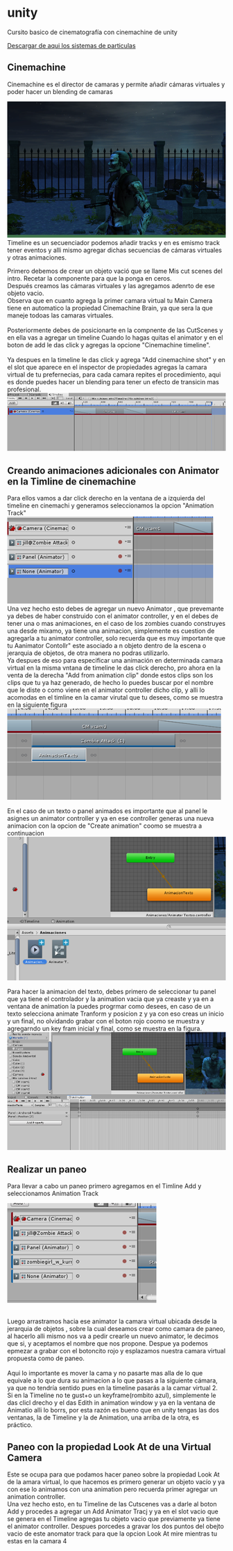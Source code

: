 # unity
Cursito basico de cinematografía con cinemachine de unity

[Descargar de aqui los sistemas de particulas](https://sierra-guadalupe.org/unity/piromaniaco.unitypackage)

## Cinemachine
 
Cinemachine es el director de camaras y permite añadir cámaras virtuales y poder hacer un blending de camaras

![](2019-07-06-17-30-02.png)
Timeline es un secuenciador podemos añadir tracks y en es emismo track tener eventos y alli mismo agregar dichas secuencias de cámaras virtuales y otras animaciones. <br>

Primero debemos de crear un objeto vació que se llame Mis cut scenes del intro. Recetar la componente para que la ponga en ceros. <br>
Después creamos las cámaras virtuales y las agregamos adenrto de ese objeto vacio.<br>
Observa que en cuanto agrega la primer camara virtual tu Main Camera tiene en automatico la propiedad Cinemachine Brain, ya que sera la que maneje todoas las camaras virtuales.<br><br>
Posteriormente debes de posicionarte en la compnente de las CutScenes y en ella vas a agregar un timeline
Cuando lo hagas quitas el animator y en el boton de add le das click y agregas la opcione "Cinemachine timeline".<br><br>
 Ya despues en la timeline le das click y agrega "Add cinemachine shot" y en el slot que aparece en el inspector de propiedades agregas la camara virtual de tu prefernecias, para cada camara repites el procedimiento, aqui es donde puedes hacer un blending para tener un efecto de transicin mas profesional.
 ![](2019-07-06-17-17-05.png)

 ## Creando animaciones adicionales con Animator en la Timline de cinemachine
 Para ellos vamos  a dar click derecho en la ventana de a izquierda del timeline en cinemachi y generamos seleccionamos la opcion "Animation Track" <br>
 ![](2019-07-07-20-35-37.png)
 Una vez hecho esto  debes de agregar un nuevo Animator , que prevemante ya debes de haber construido con el
 animator controller, y en el debes de tener una o mas animaciones, en el caso de los zombies cuando construyes una desde mixamo, ya tiene una animacion, simplemente es cuestion de agregarla a tu animator controller, solo recuerda que es muy importante que tu Aanimator Contollr" este asociado a n objeto dentro de la escena o jerarquia de objetos, de otra manera no podras utilizarlo.<br>  Ya despues de eso para especificar una animación en determinada camara virtual en la misma vntana de timeline le das click derecho, pro ahora en la venta de la derecha "Add from animation clip" donde estos clips son los clips que tu ya haz generado, de hecho lo puedes buscar por el nombre que le diste o como viene en el animator controller dicho clip, y alli lo acomodas en el timline en la camar virutal que tu desees, como se muestra en la siguiente figura
 ![](2019-07-07-20-42-37.png)

 En el caso de un texto o panel animados es importante que al panel le asignes un animator controller y ya en ese controller generas una nueva animacion con la opcion de "Create animation" coomo se muestra a continuacion<br>
 ![](2019-07-07-20-44-38.png)

Para hacer la animacion del texto, debes primero de seleccionar tu panel que ya tiene el controlador y la animation vacia que ya creaste y ya en a ventana de animation la puedes progrmar como desees, en caso de un texto selecciona animate Tranform y posicion z y ya con eso creas un inicio y un final, no olvidando grabar con el boton rojo coomo se muestra y agregarndo un key fram inicial y final, como se muestra en la figura.<br>
![](2019-07-07-20-50-49.png)

## Realizar un paneo
Para llevar a cabo un paneo primero agregamos en el Timline Add y seleccionamos Animation Track

![](2019-07-14-17-17-19.png)<br><br>

Luego arrastramos hacia ese animator la camara virtual ubicada desde la jerarquia de objetos , sobre la cual deseamos crear como camara de paneo, al hacerlo alli mismo nos va a pedir crearle un nuevo animator, le decimos que si, y aceptamos el nombre que nos propone. Despue ya podemos epmezar a grabar con el botoncito rojo  y esplazamos nuestra camara virtual propuesta como de paneo. <br><br>
Aqui lo importante es mover la cama y no pasarte mas alla de lo que equivale a lo que dura su animacion a lo que pasas a la siguiente cámara, ya que no tendría sentido pues en la timeline pasarás a la camar virtual 2.<br>
Si en la Timeline no te gust+o un keyframe(rombito azul), simplemente le das clicl drecho y el das Edith in animation window y ya en la ventana de Animatio alli lo borrs, por esta razón es bueno que en unity tengas las dos ventanas, la de Timeline y la de Animation, una arriba de la otra, es práctico.<br>

##  Paneo con la propiedad Look At de una Virtual Camera

Este se ocupa para que podamos hacer paneo  sobre la propiedad Look At de la amara virtual, lo que hacemos es primero generar un objeto vacío y ya con ese lo animamos con una animation pero recuerda primer agregar un animation controller.<br>
Una vez hecho esto, en tu Timeline de las Cutscenes vas a darle al boton Add  y procedes a agregar un Add Animator Tracj y ya en el slot vacio que se genera en el Timeline agregas tu objeto vacio que previamente ya tiene el animator controller. Despues porcedes a gravar los dos puntos del obejto vacio de este anomator track para que la opcion Look At mire mientras tu estas en la camara 4 <br>
